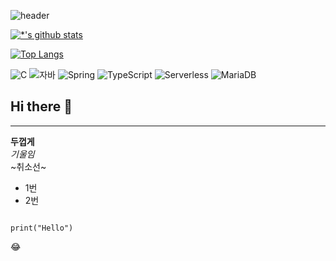 ![header](https://capsule-render.vercel.app/api?type=egg&color=auto&height=300&section=header&text=노숨숨%&fontSize=90&animation=blink)

[![*'s github stats](https://github-readme-stats.vercel.app/api?username=NohSoomi)](https://github.com/NohSoomi)

[![Top Langs](https://github-readme-stats.vercel.app/api/top-langs/?username=NohSoomi)](https://github.com/NohSoomi/github-readme-stats)

![C](https://img.shields.io/badge/-C-123456?style=flat-square&logo=C&logoColor=black)
![자바](https://img.shields.io/badge/-자바-007396?style=flat&logo=Java&logoColor=ffffff)
![Spring](https://img.shields.io/badge/-Spring-6DB33F?style=for-the-badge&logo=Spring&logoColor=white)
![TypeScript](https://img.shields.io/badge/-TypeScript-3178C6?style=flat-square&logo=TypeScript&logoColor=white)
![Serverless](https://img.shields.io/badge/-Serverless-FD5750?style=flat-square&logo=Serverless&logoColor=magenta)
![MariaDB](https://img.shields.io/badge/-MariaDB-1F305F?style=flat-square&logo=mariadb&logoColor=white)



## Hi there 👋

---

**두껍게**<br>
*기울임*<br>
~취소선~<br>

* 1번
* 2번

```

print("Hello")
```
:joy:

